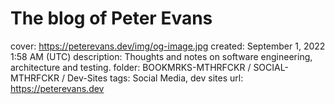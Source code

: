 # The blog of Peter Evans

cover: https://peterevans.dev/img/og-image.jpg
created: September 1, 2022 1:58 AM (UTC)
description: Thoughts and notes on software engineering, architecture and testing.
folder: BOOKMRKS-MTHRFCKR / SOCIAL-MTHRFCKR / Dev-Sites
tags: Social Media, dev sites
url: https://peterevans.dev